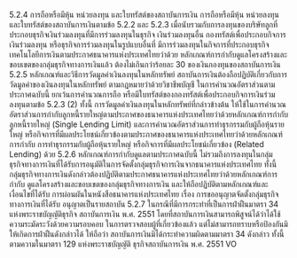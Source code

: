 5.2.4 การถือหรือมีหุ้น หน่วยลงทุน และใบทรัสต์ของสถาบันการเงิน
การถือหรือมีหุ้น หน่วยลงทุน และใบทรัสต์ของสถาบันการเงินตามข้อ 5.2.2
และ 5.2.3 เมื่อนับรวมกับการลงทุนของบริษัทลูกที่ประกอบธุรกิจเงินร่วมลงทุนที่มีการร่วมลงทุนในธุรกิจ
เงินร่วมลงทุนอื่น กองทรัสต์เพื่อประกอบกิจการเงินร่วมลงทุน หรือธุรกิจการร่วมลงทุนในรูปแบบอื่นที่
มีการร่วมลงทุนในกิจการที่ประกอบธุรกิจเทคโนโลยีการเงินตามประกาศธนาคารแห่งประเทศไทยว่าด้วย
หลักเกณฑ์การกำกับดูแลโครงสร้างและขอบเขตของกลุ่มธุรกิจทางการเงินแล้ว ต้องไม่เกินกว่าร้อยละ
30 ของเงินกองทุนของสถาบันการเงิน
5.2.5 หลักเกณฑ์และวิธีการวัดมูลค่าเงินลงทุนในหลักทรัพย์
สถาบันการเงินต้องถือปฏิบัติเกี่ยวกับการวัดมูลค่าของเงินลงทุนในหลักทรัพย์
ตามกฎหมายว่าด้วยวิชาชีพบัญชี ในการคำนวณอัตราส่วนตามประกาศฉบับนี้ ยกเว้นการคำนวณการถือ
หรือมีใบทรัสต์ของกองทรัสต์เพื่อประกอบกิจการเงินร่วมลงทุนตามข้อ 5.2.3 (2)
ทั้งนี้ การวัดมูลค่าเงินลงทุนในหลักทรัพย์ที่กล่าวข้างต้น ให้ใช้ในการคำนวณ
อัตราส่วนการกำกับลูกหนี้รายใหญ่ตามประกาศของธนาคารแห่งประเทศไทยว่าด้วยหลักเกณฑ์การกำกับ
ลูกหนี้รายใหญ่ (Single Lending Limit) และการคำนวณอัตราส่วนการทำธุรกรรมกับผู้ถือหุ้นรายใหญ่
หรือกิจการที่มีผลประโยชน์เกี่ยวข้องตามประกาศของธนาคารแห่งประเทศไทยว่าด้วยหลักเกณฑ์การกำกับ
การทําธุรกรรมกับผู้ถือหุ้นรายใหญ่ หรือกิจการที่มีผลประโยชน์เกี่ยวข้อง (Related Lending) ด้วย
5.2.6 หลักเกณฑ์การกำกับดูแลตามประกาศฉบับนี้ ไม่รวมถึงการลงทุนในกลุ่ม
ธุรกิจทางการเงินที่ได้รับการอนุมัติในการจัดตั้งกลุ่มธุรกิจการเงินจากธนาคารแห่งประเทศไทย ทั้งนี้
กลุ่มธุรกิจทางการเงินดังกล่าวต้องปฏิบัติตามประกาศธนาคารแห่งประเทศไทยว่าด้วยหลักเกณฑ์การกำกับ
ดูแลโครงสร้างและขอบเขตของกลุ่มธุรกิจทางการเงิน และให้ถือปฏิบัติตามหลักเกณฑ์และเงื่อนไขที่ได้รับ
การผ่อนผันในหนังสือธนาคารแห่งประเทศไทย เรื่อง การขออนุญาตจัดตั้งกลุ่มธุรกิจทางการเงินที่ได้รับ
อนุญาตเป็นรายสถาบัน
5.2.7 ในกรณีที่มีการกระทําที่เป็นการฝ่าฝืนมาตรา 34 แห่งพระราชบัญญัติธุรกิจ
สถาบันการเงิน พ.ศ. 2551 โดยที่สถาบันการเงินสามารถพิสูจน์ได้ว่าได้ใช้ความระมัดระวังด้วยความรอบคอบ
ในการตรวจสอบผู้ที่เกี่ยวข้องแล้ว แต่ไม่สามารถทราบหรือป้องกันมิให้เกิดการฝ่าฝืนดังกล่าวได้ ให้ถือว่า
สถาบันการเงินมิได้กระทําความผิดตามมาตรา 34 ดังกล่าว ทั้งนี้ ตามความในมาตรา 129 แห่งพระราชบัญญัติ
ธุรกิจสถาบันการเงิน พ.ศ. 2551
VO
